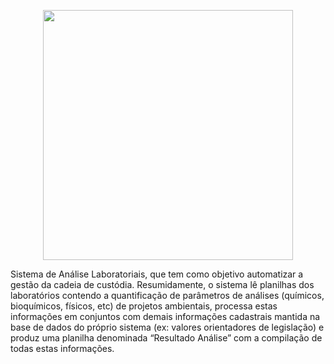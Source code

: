 <p align="center">
    <a href="http://projetos.softuplink.com.br/cpea" target="_blank">
        <img src="http://projetos.softuplink.com.br/cpea/img/logo.png" width="400">
    </a>
</p>

Sistema de Análise Laboratoriais, que tem como objetivo automatizar a gestão da cadeia de custódia. Resumidamente, o sistema lê planilhas dos laboratórios contendo a quantificação de parâmetros de análises (químicos, bioquímicos, físicos, etc) de projetos ambientais, processa estas informações em conjuntos com demais informações cadastrais mantida na base de dados do próprio sistema (ex: valores orientadores de legislação) e produz uma planilha denominada “Resultado Análise” com a compilação de todas estas informações.
